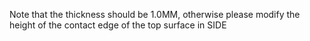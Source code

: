 Note that the thickness should be 1.0MM, otherwise please modify the height of the contact edge of the top surface in SIDE
